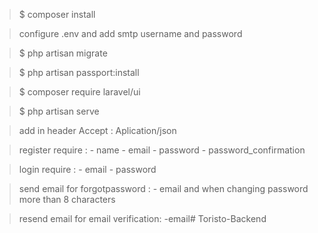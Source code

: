>$ composer install

> configure .env and add smtp username and password

>$ php artisan migrate

>$ php artisan passport:install

>$ composer require laravel/ui

>$ php artisan serve

> add in header Accept : Aplication/json

> register require : - name
                     - email
                     - password
                     - password_confirmation

> login require : - email
                  - password

> send email for forgotpassword : - email and when changing password more than 8 characters

> resend email for email verification: -email# Toristo-Backend
